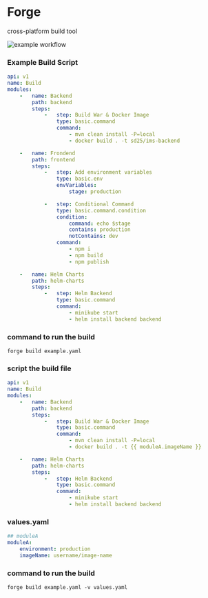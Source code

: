 # Forge

cross-platform build tool

![example workflow](https://github.com/SilentSamurai/Forge/actions/workflows/main.yml/badge.svg)

### Example Build Script

```yaml
api: v1
name: Build
modules:
    -   name: Backend
        path: backend
        steps:
            -   step: Build War & Docker Image
                type: basic.command
                command:
                    - mvn clean install -P=local
                    - docker build . -t sd25/ims-backend

    -   name: Frondend
        path: frontend
        steps:
            -   step: Add environment variables
                type: basic.env
                envVariables:
                    stage: production

            -   step: Conditional Command
                type: basic.command.condition
                condition:
                    command: echo $stage
                    contains: production
                    notContains: dev
                command: 
                    - npm i 
                    - npm build
                    - npm publish

    -   name: Helm Charts
        path: helm-charts
        steps:
            -   step: Helm Backend
                type: basic.command
                command:
                    - minikube start
                    - helm install backend backend

```

### command to run the build

```shell
forge build example.yaml
```

### script the build file

```yaml
api: v1
name: Build
modules:
    -   name: Backend
        path: backend
        steps:
            -   step: Build War & Docker Image
                type: basic.command
                command:
                    - mvn clean install -P=local
                    - docker build . -t {{ moduleA.imageName }}

    -   name: Helm Charts
        path: helm-charts
        steps:
            -   step: Helm Backend
                type: basic.command
                command:
                    - minikube start
                    - helm install backend backend
```

### values.yaml

```yaml
## moduleA
moduleA:
    environment: production
    imageName: username/image-name
```

### command to run the build

```shell
forge build example.yaml -v values.yaml
```
